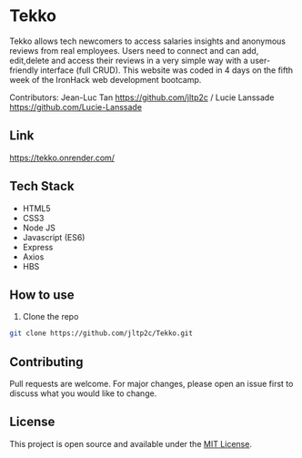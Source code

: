 # Tekko


Tekko allows tech newcomers to access salaries insights and  anonymous reviews from real employees.
Users need to connect and can add, edit,delete and access their reviews in a very simple way with a user-friendly interface (full CRUD).
This website  was coded in 4 days on the fifth week of the IronHack web development bootcamp.

Contributors: Jean-Luc Tan https://github.com/jltp2c / Lucie Lanssade https://github.com/Lucie-Lanssade


## Link
https://tekko.onrender.com/

## Tech Stack
- HTML5
- CSS3
- Node JS
- Javascript (ES6)
- Express
- Axios
- HBS



## How to use
1. Clone the repo
``` bash
git clone https://github.com/jltp2c/Tekko.git
```


## Contributing
Pull requests are welcome. For major changes, please open an issue first to discuss what you would like to change.

## License
This project is open source and available under the [MIT License](LICENSE).
